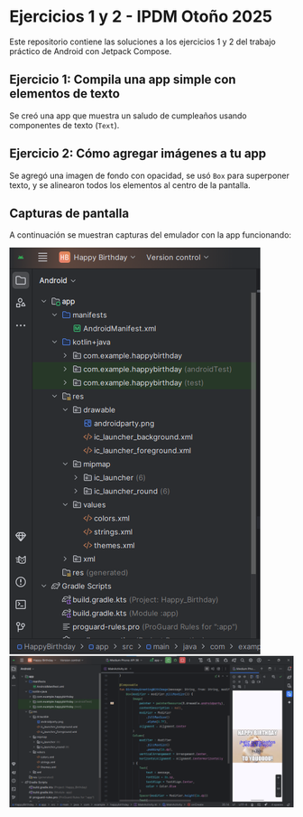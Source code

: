 # Ejercicios 1 y 2 - IPDM Otoño 2025

Este repositorio contiene las soluciones a los ejercicios 1 y 2 del trabajo práctico de Android con Jetpack Compose.

## Ejercicio 1: Compila una app simple con elementos de texto
Se creó una app que muestra un saludo de cumpleaños usando componentes de texto (`Text`).

## Ejercicio 2: Cómo agregar imágenes a tu app
Se agregó una imagen de fondo con opacidad, se usó `Box` para superponer texto, y se alinearon todos los elementos al centro de la pantalla.

## Capturas de pantalla
A continuación se muestran capturas del emulador con la app funcionando:

![Captura 1](captura1.png)
![Captura 2](captura2.png)
